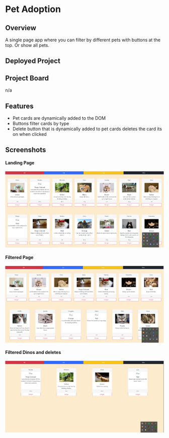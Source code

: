 # Pet Adoption

## Overview

 A single page app where you can filter by different pets with buttons at the top. Or show all pets.
 
## Deployed Project

## Project Board
 n/a
## Features

- Pet cards are dynamically added to the DOM
- Buttons filter cards by type
- Delete button that is dynamically added to pet cards deletes the card its on when clicked

## Screenshots

#### Landing Page
![Landing Page](https://github.com/jrobinson0529/pet-adoption/blob/master/img/mainpage.png)
#### Filtered Page
![Filtered by cats](https://github.com/jrobinson0529/pet-adoption/blob/master/img/filtered.png)
#### Filtered Dinos and deletes
![Filtered by dinos and deletes](https://github.com/jrobinson0529/pet-adoption/blob/master/img/filtered-deleted-dino.png)


